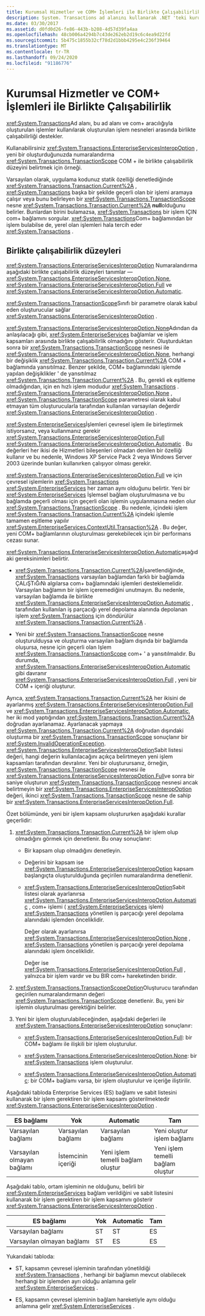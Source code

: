 ```yaml
---
title: Kurumsal Hizmetler ve COM+ İşlemleri ile Birlikte Çalışabilirlik
description: System. Transactions ad alanını kullanarak .NET 'teki kurumsal hizmetler ve COM+ işlemleri ile birlikte çalışabilirliği anlayın.
ms.date: 03/30/2017
ms.assetid: d0fd0d26-fe86-443b-b208-4d57d39fa4aa
ms.openlocfilehash: 48cb006a4294b7c43de262eb2d19c6c4ea9d22fd
ms.sourcegitcommit: 5b475c1855b32cf78d2d1bbb4295e4c236f39464
ms.translationtype: MT
ms.contentlocale: tr-TR
ms.lasthandoff: 09/24/2020
ms.locfileid: "91186776"
---
```

# <a name="interoperability-with-enterprise-services-and-com-transactions"></a>Kurumsal Hizmetler ve COM+ İşlemleri ile Birlikte Çalışabilirlik

<xref:System.Transactions>Ad alanı, bu ad alanı ve com+ aracılığıyla oluşturulan işlemler kullanılarak oluşturulan işlem nesneleri arasında birlikte çalışabilirliği destekler.  
  
 Kullanabilirsiniz <xref:System.Transactions.EnterpriseServicesInteropOption> , yeni bir oluşturduğunuzda numaralandırma <xref:System.Transactions.TransactionScope> COM + ile birlikte çalışabilirlik düzeyini belirtmek için örneği.  
  
 Varsayılan olarak, uygulama kodunuz statik özelliği denetlediğinde <xref:System.Transactions.Transaction.Current%2A> , <xref:System.Transactions> başka bir şekilde geçerli olan bir işlemi aramaya çalışır veya bunu belirleyen bir <xref:System.Transactions.TransactionScope> nesne <xref:System.Transactions.Transaction.Current%2A> **null**olduğunu belirler. Bunlardan birini bulamazsa, <xref:System.Transactions> bir işlem IÇIN com+ bağlamını sorgular. <xref:System.Transactions>Com+ bağlamından bir işlem bulabilse de, yerel olan işlemleri hala tercih eder <xref:System.Transactions> .  
  
## <a name="interoperability-levels"></a>Birlikte çalışabilirlik düzeyleri  

 <xref:System.Transactions.EnterpriseServicesInteropOption> Numaralandırma aşağıdaki birlikte çalışabilirlik düzeyleri tanımlar —<xref:System.Transactions.EnterpriseServicesInteropOption.None>, <xref:System.Transactions.EnterpriseServicesInteropOption.Full> ve <xref:System.Transactions.EnterpriseServicesInteropOption.Automatic>.  
  
 <xref:System.Transactions.TransactionScope>Sınıfı bir parametre olarak kabul eden oluşturucular sağlar <xref:System.Transactions.EnterpriseServicesInteropOption> .  
  
 <xref:System.Transactions.EnterpriseServicesInteropOption.None>Adından da anlaşılacağı gibi, <xref:System.EnterpriseServices> bağlamlar ve işlem kapsamları arasında birlikte çalışabilirlik olmadığını gösterir. Oluşturduktan sonra bir <xref:System.Transactions.TransactionScope> nesnesi ile <xref:System.Transactions.EnterpriseServicesInteropOption.None>, herhangi bir değişiklik <xref:System.Transactions.Transaction.Current%2A> COM + bağlamında yansıtılmaz. Benzer şekilde, COM+ bağlamındaki işlemde yapılan değişiklikler ' de yansıtılmaz <xref:System.Transactions.Transaction.Current%2A> . Bu, gerekli ek eşitleme olmadığından, için en hızlı işlem modudur <xref:System.Transactions> . <xref:System.Transactions.EnterpriseServicesInteropOption.None> , <xref:System.Transactions.TransactionScope> parametresi olarak kabul etmayan tüm oluşturucularla tarafından kullanılan varsayılan değerdir <xref:System.Transactions.EnterpriseServicesInteropOption> .  
  
 <xref:System.EnterpriseServices>İşlemleri çevresel işlem ile birleştirmek istiyorsanız, veya kullanmanız gerekir <xref:System.Transactions.EnterpriseServicesInteropOption.Full> <xref:System.Transactions.EnterpriseServicesInteropOption.Automatic> . Bu değerleri her ikisi de Hizmetleri bileşenleri olmadan denilen bir özelliği kullanır ve bu nedenle, Windows XP Service Pack 2 veya Windows Server 2003 üzerinde bunları kullanırken çalışıyor olması gerekir.  
  
 <xref:System.Transactions.EnterpriseServicesInteropOption.Full> ve için çevresel işlemlerin <xref:System.Transactions> <xref:System.EnterpriseServices> her zaman aynı olduğunu belirtir. Yeni bir <xref:System.EnterpriseServices> İşlemsel bağlam oluşturulmasına ve bu bağlamda geçerli olması için geçerli olan işlemin uygulanmasına neden olur <xref:System.Transactions.TransactionScope> . Bu nedenle, içindeki işlem <xref:System.Transactions.Transaction.Current%2A> içindeki işlemle tamamen eşitleme yapılır <xref:System.EnterpriseServices.ContextUtil.Transaction%2A> . Bu değer, yeni COM+ bağlamlarının oluşturulması gerekebilecek için bir performans cezası sunar.  
  
 <xref:System.Transactions.EnterpriseServicesInteropOption.Automatic>aşağıdaki gereksinimleri belirtir.  
  
- <xref:System.Transactions.Transaction.Current%2A>İşaretlendiğinde, <xref:System.Transactions> varsayılan bağlamdan farklı bir bağlamda ÇALıŞTıĞıNı algılarsa com+ bağlamındaki işlemleri desteklemelidir. Varsayılan bağlamın bir işlem içeremediğini unutmayın. Bu nedenle, varsayılan bağlamda ile birlikte <xref:System.Transactions.EnterpriseServicesInteropOption.Automatic> , tarafından kullanılan iş parçacığı yerel depolama alanında depolanan işlem <xref:System.Transactions> için döndürülür <xref:System.Transactions.Transaction.Current%2A> .  
  
- Yeni bir <xref:System.Transactions.TransactionScope> nesne oluşturulduysa ve oluşturma varsayılan bağlam dışında bir bağlamda oluşursa, nesne için geçerli olan Işlem <xref:System.Transactions.TransactionScope> com+ ' a yansıtılmalıdır. Bu durumda, <xref:System.Transactions.EnterpriseServicesInteropOption.Automatic> gibi davranır <xref:System.Transactions.EnterpriseServicesInteropOption.Full> , yeni bir COM + içeriği oluşturur.  
  
 Ayrıca, <xref:System.Transactions.Transaction.Current%2A> her ikisini de ayarlanmış <xref:System.Transactions.EnterpriseServicesInteropOption.Full> ve <xref:System.Transactions.EnterpriseServicesInteropOption.Automatic>, her iki mod yaptığından <xref:System.Transactions.Transaction.Current%2A> doğrudan ayarlanamaz.  Ayarlanacak yapmaya <xref:System.Transactions.Transaction.Current%2A> doğrudan dışındaki oluşturma bir <xref:System.Transactions.TransactionScope> sonuçlanır bir <xref:System.InvalidOperationException>. <xref:System.Transactions.EnterpriseServicesInteropOption>Sabit listesi değeri, hangi değerin kullanılacağını açıkça belirtmeyen yeni işlem kapsamları tarafından devralınır. Yeni bir oluşturursanız, örneğin, <xref:System.Transactions.TransactionScope> nesnesi ile <xref:System.Transactions.EnterpriseServicesInteropOption.Full>ve sonra bir saniye oluşturun <xref:System.Transactions.TransactionScope> nesnesi ancak belirtmeyin bir <xref:System.Transactions.EnterpriseServicesInteropOption> değeri, ikinci <xref:System.Transactions.TransactionScope> nesne de sahip bir <xref:System.Transactions.EnterpriseServicesInteropOption.Full>.  
  
 Özet bölümünde, yeni bir işlem kapsamı oluştururken aşağıdaki kurallar geçerlidir:  
  
1. <xref:System.Transactions.Transaction.Current%2A> bir işlem olup olmadığını görmek için denetlenir. Bu onay sonuçlanır:  
  
    - Bir kapsam olup olmadığını denetleyin.  
  
    - Değerini bir kapsam ise <xref:System.Transactions.EnterpriseServicesInteropOption> kapsam başlangıçta oluşturulduğunda geçirilen numaralandırma denetlenir.  
  
    - <xref:System.Transactions.EnterpriseServicesInteropOption>Sabit listesi olarak ayarlanırsa <xref:System.Transactions.EnterpriseServicesInteropOption.Automatic> , com+ işlemi ( <xref:System.EnterpriseServices> işlem) <xref:System.Transactions> yönetilen iş parçacığı yerel depolama alanındaki işlemden önceliklidir.  
  
         Değer olarak ayarlanırsa <xref:System.Transactions.EnterpriseServicesInteropOption.None> , <xref:System.Transactions> yönetilen iş parçacığı yerel depolama alanındaki işlem önceliklidir.  
  
         Değer ise <xref:System.Transactions.EnterpriseServicesInteropOption.Full> , yalnızca bir işlem vardır ve bu BIR com+ hareketinden biridir.  
  
2. <xref:System.Transactions.TransactionScopeOption>Oluşturucu tarafından geçirilen numaralandırmanın değeri <xref:System.Transactions.TransactionScope> denetlenir. Bu, yeni bir işlemin oluşturulması gerektiğini belirler.  
  
3. Yeni bir işlem oluşturulabileceğinden, aşağıdaki değerleri ile <xref:System.Transactions.EnterpriseServicesInteropOption> sonuçlanır:  
  
    - <xref:System.Transactions.EnterpriseServicesInteropOption.Full>: bir COM+ bağlamı ile ilişkili bir işlem oluşturulur.  
  
    - <xref:System.Transactions.EnterpriseServicesInteropOption.None>: bir <xref:System.Transactions> işlem oluşturulur.  
  
    - <xref:System.Transactions.EnterpriseServicesInteropOption.Automatic>: bir COM+ bağlamı varsa, bir işlem oluşturulur ve içeriğe iliştirilir.  
  
 Aşağıdaki tabloda Enterprise Services (ES) bağlamı ve sabit listesini kullanarak bir işlem gerektiren bir işlem kapsamı gösterilmektedir <xref:System.Transactions.EnterpriseServicesInteropOption> .  
  
|ES bağlamı|Yok|Automatic|Tam|  
|----------------|----------|---------------|----------|  
|Varsayılan bağlamı|Varsayılan bağlamı|Varsayılan bağlamı|Yeni oluştur <br />işlem bağlamı|  
|Varsayılan olmayan bağlamı|İstemcinin içeriği|Yeni işlem temelli bağlam oluştur|Yeni işlem temelli bağlam oluştur|  
  
 Aşağıdaki tablo, ortam işleminin ne olduğunu, belirli bir <xref:System.EnterpriseServices> bağlam verildiğini ve sabit listesini kullanarak bir işlem gerektiren bir işlem kapsamını gösterir <xref:System.Transactions.EnterpriseServicesInteropOption> .  
  
|ES bağlamı|Yok|Automatic|Tam|  
|----------------|----------|---------------|----------|  
|Varsayılan bağlamı|ST|ST|ES|  
|Varsayılan olmayan bağlamı|ST|ES|ES|  
  
 Yukarıdaki tabloda:  
  
- ST, kapsamın çevresel işleminin tarafından yönetildiği <xref:System.Transactions> , herhangi bir bağlamın mevcut olabilecek herhangi bir işlemden ayrı olduğu anlamına gelir <xref:System.EnterpriseServices> .  
  
- ES, kapsamın çevresel işleminin bağlam hareketiyle aynı olduğu anlamına gelir <xref:System.EnterpriseServices> .
